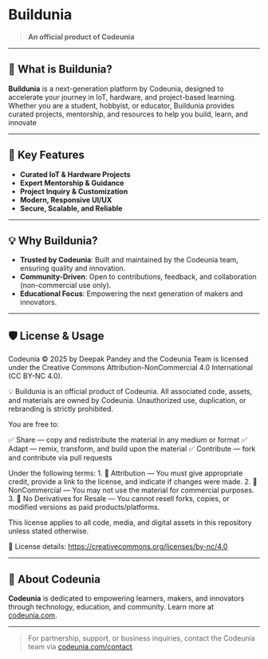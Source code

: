 # Buildunia

> **An official product of Codeunia**

---

## 🚀 What is Buildunia?

**Buildunia** is a next-generation platform by Codeunia, designed to accelerate your journey in IoT, hardware, and project-based learning. Whether you are a student, hobbyist, or educator, Buildunia provides curated projects, mentorship, and resources to help you build, learn, and innovate

---

## 🌟 Key Features

- **Curated IoT & Hardware Projects**
- **Expert Mentorship & Guidance**
- **Project Inquiry & Customization**
- **Modern, Responsive UI/UX**
- **Secure, Scalable, and Reliable**

---

## 💡 Why Buildunia?

- **Trusted by Codeunia**: Built and maintained by the Codeunia team, ensuring quality and innovation.
- **Community-Driven**: Open to contributions, feedback, and collaboration (non-commercial use only).
- **Educational Focus**: Empowering the next generation of makers and innovators.

---

## 🛡️ License & Usage

Codeunia © 2025 by Deepak Pandey and the Codeunia Team is licensed under the
Creative Commons Attribution-NonCommercial 4.0 International (CC BY-NC 4.0).

💡 Buildunia is an official product of Codeunia.
All associated code, assets, and materials are owned by Codeunia. Unauthorized use, duplication, or rebranding is strictly prohibited.

You are free to:

✅ Share — copy and redistribute the material in any medium or format
✅ Adapt — remix, transform, and build upon the material
✅ Contribute — fork and contribute via pull requests

Under the following terms:
	1. 📌 Attribution — You must give appropriate credit, provide a link to the license, and indicate if changes were made.
	2. 🚫 NonCommercial — You may not use the material for commercial purposes.
	3. 🛑 No Derivatives for Resale — You cannot resell forks, copies, or modified versions as paid products/platforms.

This license applies to all code, media, and digital assets in this repository unless stated otherwise.

🔗 License details: https://creativecommons.org/licenses/by-nc/4.0

---

## 👥 About Codeunia

**Codeunia** is dedicated to empowering learners, makers, and innovators through technology, education, and community. Learn more at [codeunia.com](https://codeunia.com).

---

> For partnership, support, or business inquiries, contact the Codeunia team via [codeunia.com/contact](https://codeunia.com/contact).
